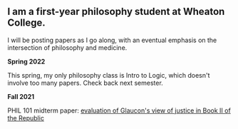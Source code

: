 ## I am a first-year philosophy student at Wheaton College.

I will be posting papers as I go along, with an eventual emphasis on the intersection of philosophy and medicine.

**Spring 2022**

This spring, my only philosophy class is Intro to Logic, which doesn't involve too many papers. Check back next semester.

**Fall 2021**

PHIL 101 midterm paper: [evaluation of Glaucon's view of justice in Book II of the Republic](https://docs.google.com/document/d/1UGpV75qY1NKw7auDt25fCovtOkKyZzk-/edit?usp=sharing&ouid=102486413588053825109&rtpof=true&sd=true)

